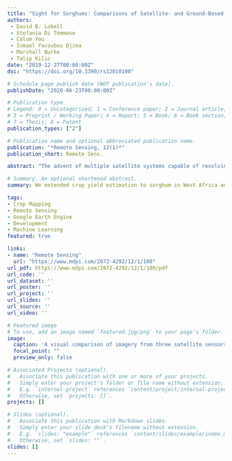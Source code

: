 ```yaml
---
title: "Sight for Sorghums: Comparisons of Satellite- and Ground-Based Sorghum Yield Estimates in Mali"
authors:
 - David B. Lobell
 - Stefania Di Tommaso
 - Calum You
 - Ismael Yacoubou Djima
 - Marshall Burke
 - Talip Kilic
date: "2019-12-27T00:00:00Z"
doi: "https://doi.org/10.3390/rs12010100"

# Schedule page publish date (NOT publication's date).
publishDate: "2020-06-23T00:00:00Z"

# Publication type.
# Legend: 0 = Uncategorized; 1 = Conference paper; 2 = Journal article;
# 3 = Preprint / Working Paper; 4 = Report; 5 = Book; 6 = Book section;
# 7 = Thesis; 8 = Patent
publication_types: ["2"]

# Publication name and optional abbreviated publication name.
publication: "*Remote Sensing, 12(1)*"
publication_short: Remote Sens.

abstract: "The advent of multiple satellite systems capable of resolving smallholder agricultural plots raises possibilities for significant advances in measuring and understanding agricultural productivity in smallholder systems. However, since only imperfect yield data are typically available for model training and validation, assessing the accuracy of satellite-based estimates remains a central challenge. Leveraging a survey experiment in Mali, this study uses plot-level sorghum yield estimates, based on farmer reporting and crop cutting, to construct and evaluate estimates from three satellite-based sensors. Consistent with prior work, the analysis indicates low correlation between the ground-based yield measures (r = 0.33). Satellite greenness, as measured by the growing season peak value of the green chlorophyll vegetation index from Sentinel-2, correlates much more strongly with crop cut (r = 0.48) than with self-reported (r = 0.22) yields. Given the inevitable limitations of ground-based measures, the paper reports the results from the regressions of self-reported, crop cut, and (crop cut-calibrated) satellite sorghum yields. The regression covariates explain more than twice as much variation in calibrated satellite yields (R2 = 0.25) compared to self-reported or crop cut yields, suggesting that a satellite-based approach anchored in crop cuts can be used to track sorghum yields as well or perhaps better than traditional measures. Finally, the paper gauges the sensitivity of yield predictions to the use of Sentinel-2 versus higher-resolution imagery from Planetscope and DigitalGlobe. All three sensors exhibit similar performance, suggesting little gains from finer resolutions in this system."

# Summary. An optional shortened abstract.
summary: We extended crop yield estimation to sorghum in West Africa and compared two ground-based measures with three satellite measures, finding limited gains from increased resolution.

tags:
- Crop Mapping
- Remote Sensing
- Google Earth Engine
- Development
- Machine Learning
featured: true

links:
- name: "Remote Sensing"
  url: "https://www.mdpi.com/2072-4292/12/1/100"
url_pdf: https://www.mdpi.com/2072-4292/12/1/100/pdf
url_code: ''
url_dataset: ''
url_poster: ''
url_project: ''
url_slides: ''
url_source: ''
url_video: ''

# Featured image
# To use, add an image named `featured.jpg/png` to your page's folder. 
image:
  caption: 'A visual comparison of imagery from three satellite sensors'
  focal_point: ""
  preview_only: false

# Associated Projects (optional).
#   Associate this publication with one or more of your projects.
#   Simply enter your project's folder or file name without extension.
#   E.g. `internal-project` references `content/project/internal-project/index.md`.
#   Otherwise, set `projects: []`.
projects: []

# Slides (optional).
#   Associate this publication with Markdown slides.
#   Simply enter your slide deck's filename without extension.
#   E.g. `slides: "example"` references `content/slides/example/index.md`.
#   Otherwise, set `slides: ""`.
slides: []
---
```

